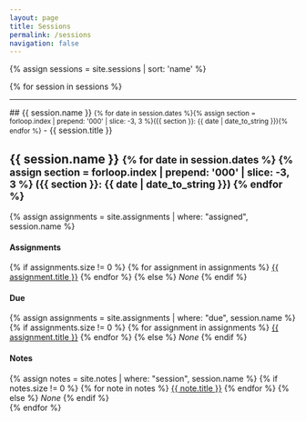 ```yaml
---
layout: page
title: Sessions
permalink: /sessions
navigation: false
---
```


<!-- {% for collection in site.collections %}


<ul>
{% if collection.name and collection.docs.size != 0 %}
{% for doc in collection.docs %}
<a class="dropdown-item" href="{{ site.baseurl }}{{ doc.url }}">{{ doc.title }}</a>
{% endfor %}

    <li><a href="{{ site.baseurl }}{{ doc.url }}">{{ collection.name }} - {{ doc.title }}</a></li>
{% endif %}
</ul>
{% endfor %} -->



{% assign sessions = site.sessions | sort: 'name' %}

{% for session in sessions %}
<hr>
<div class="container">
  ## {{ session.name }} <small>{% for date in session.dates %}{% assign section = forloop.index | prepend: '000' | slice: -3, 3 %}({{ section }}: {{ date | date_to_string }}){% endfor %}</small>
  -   {{ session.title }}

  <h2>{{ session.name }}
  <small>
  {% for date in session.dates %}
  {% assign section = forloop.index | prepend: '000' | slice: -3, 3 %}
  <span class="section-{{ section }}">({{ section }}: {{ date | date_to_string }})</span>
  {% endfor %}
  </small>
  </h2>

  {% assign assignments = site.assignments | where: "assigned", session.name %}
  <h4>Assignments</h4>
  {% if assignments.size != 0 %}
  {% for assignment in assignments %}
  <a href="{{ site.baseurl }}{{ assignment.url }}">{{ assignment.title }}</a>
  {% endfor %}
  {% else %}
  <em>None</em>
  {% endif %}

  <h4>Due</h4>
  {% assign assignments = site.assignments | where: "due", session.name %}
  {% if assignments.size != 0 %}
  {% for assignment in assignments %}
  <a href="{{ site.baseurl }}{{ assignment.url }}">{{ assignment.title }}</a>
  {% endfor %}
  {% else %}
  <em>None</em>
  {% endif %}

  <h4>Notes</h4>
  {% assign notes = site.notes | where: "session", session.name %}
  {% if notes.size != 0 %}
  {% for note in notes %}
  <a href="{{ site.baseurl }}{{ note.url }}">{{ note.title }}</a>
  {% endfor %}
  {% else %}
  <em>None</em>
  {% endif %}
</div>
{% endfor %}
